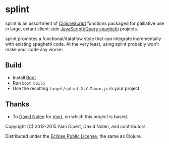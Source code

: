 # splint

splint is an assortment of [ClojureScript] functions packaged for
palliative use in large, extant client-side [JavaScript/jQuery
spaghetti] projects.

splint promotes a functional/dataflow style that can integrate
incrementally with existing spaghetti code.  At the very least, using
splint probably won't make your code any worse.

## Build

* Install [Boot]
* Run `boot build`
* Use the resulting `target/splint-X.Y.Z.min.js` in your project

## Thanks

* To [David Nolen] for [mori], on which this project is based.

Copyright (C) 2012-2015 Alan Dipert, David Nolen, and contributors

Distributed under the
[Eclipse Public License](https://raw.github.com/adzerk/splint/master/epl-v10.html),
the same as Clojure.

[ClojureScript]: https://github.com/clojure/clojurescript
[JavaScript/jQuery spaghetti]: http://en.wikipedia.org/wiki/Spaghetti_code
[Boot]: http://boot-clj.com/
[David Nolen]: http://swannodette.github.io/
[mori]: https://github.com/swannodette/mori